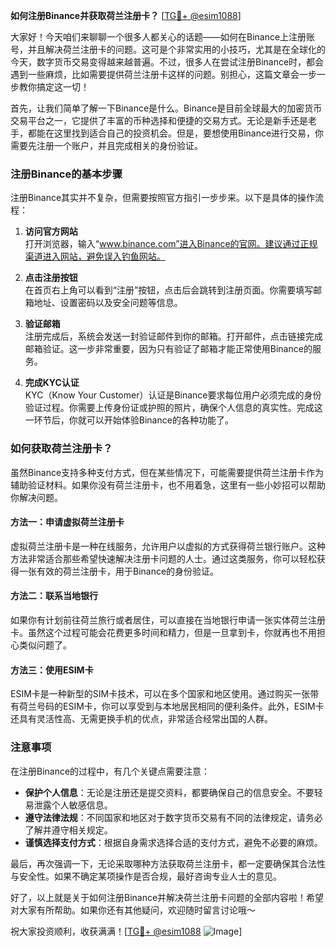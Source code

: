 **如何注册Binance并获取荷兰注册卡？** [[TG💪+ @esim1088](https://t.me/s/esim1088)]

大家好！今天咱们来聊聊一个很多人都关心的话题——如何在Binance上注册账号，并且解决荷兰注册卡的问题。这可是个非常实用的小技巧，尤其是在全球化的今天，数字货币交易变得越来越普遍。不过，很多人在尝试注册Binance时，都会遇到一些麻烦，比如需要提供荷兰注册卡这样的问题。别担心，这篇文章会一步一步教你搞定这一切！

首先，让我们简单了解一下Binance是什么。Binance是目前全球最大的加密货币交易平台之一，它提供了丰富的币种选择和便捷的交易方式。无论是新手还是老手，都能在这里找到适合自己的投资机会。但是，要想使用Binance进行交易，你需要先注册一个账户，并且完成相关的身份验证。

### 注册Binance的基本步骤

注册Binance其实并不复杂，但需要按照官方指引一步步来。以下是具体的操作流程：

1. **访问官方网站**  
   打开浏览器，输入“www.binance.com”进入Binance的官网。建议通过正规渠道进入网站，避免误入钓鱼网站。  
   
2. **点击注册按钮**  
   在首页右上角可以看到“注册”按钮，点击后会跳转到注册页面。你需要填写邮箱地址、设置密码以及安全问题等信息。

3. **验证邮箱**  
   注册完成后，系统会发送一封验证邮件到你的邮箱。打开邮件，点击链接完成邮箱验证。这一步非常重要，因为只有验证了邮箱才能正常使用Binance的服务。

4. **完成KYC认证**  
   KYC（Know Your Customer）认证是Binance要求每位用户必须完成的身份验证过程。你需要上传身份证或护照的照片，确保个人信息的真实性。完成这一环节后，你就可以开始体验Binance的各种功能了。

### 如何获取荷兰注册卡？

虽然Binance支持多种支付方式，但在某些情况下，可能需要提供荷兰注册卡作为辅助验证材料。如果你没有荷兰注册卡，也不用着急，这里有一些小妙招可以帮助你解决问题。

#### 方法一：申请虚拟荷兰注册卡
虚拟荷兰注册卡是一种在线服务，允许用户以虚拟的方式获得荷兰银行账户。这种方法非常适合那些希望快速解决注册卡问题的人士。通过这类服务，你可以轻松获得一张有效的荷兰注册卡，用于Binance的身份验证。

#### 方法二：联系当地银行
如果你有计划前往荷兰旅行或者居住，可以直接在当地银行申请一张实体荷兰注册卡。虽然这个过程可能会花费更多时间和精力，但是一旦拿到卡，你就再也不用担心类似问题了。

#### 方法三：使用ESIM卡
ESIM卡是一种新型的SIM卡技术，可以在多个国家和地区使用。通过购买一张带有荷兰号码的ESIM卡，你可以享受到与本地居民相同的便利条件。此外，ESIM卡还具有灵活性高、无需更换手机的优点，非常适合经常出国的人群。

### 注意事项

在注册Binance的过程中，有几个关键点需要注意：

- **保护个人信息**：无论是注册还是提交资料，都要确保自己的信息安全。不要轻易泄露个人敏感信息。
- **遵守法律法规**：不同国家和地区对于数字货币交易有不同的法律规定，请务必了解并遵守相关规定。
- **谨慎选择支付方式**：根据自身需求选择合适的支付方式，避免不必要的麻烦。

最后，再次强调一下，无论采取哪种方法获取荷兰注册卡，都一定要确保其合法性与安全性。如果不确定某项操作是否合规，最好咨询专业人士的意见。

好了，以上就是关于如何注册Binance并解决荷兰注册卡问题的全部内容啦！希望对大家有所帮助。如果你还有其他疑问，欢迎随时留言讨论哦～

祝大家投资顺利，收获满满！[[TG💪+ @esim1088](https://t.me/s/esim1088) ![Image](https://i.postimg.cc/4NQfJmqS/Snipaste-2025-05-13-00-14-12.png)]